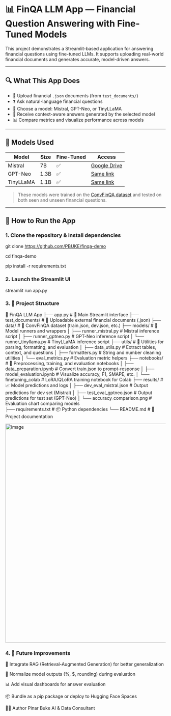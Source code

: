 # 📊 FinQA LLM App — Financial Question Answering with Fine-Tuned Models

This project demonstrates a Streamlit-based application for answering financial questions using fine-tuned LLMs.  It supports uploading real-world financial documents and generates accurate, model-driven answers.

---

## 🔍 What This App Does

- 📁 Upload financial `.json` documents (from `test_documents/`)
- ❓ Ask natural-language financial questions
- 🤖 Choose a model: Mistral, GPT-Neo, or TinyLLaMA
- 💬 Receive context-aware answers generated by the selected model
- 📊 Compare metrics and visualize performance across models

---

## 🧠 Models Used

| Model      | Size     | Fine-Tuned | Access |
|------------|----------|------------|--------|
| Mistral    | 7B       | ✅         | [Google Drive](https://drive.google.com/drive/folders/1cuxBjfQcvEwZl8PrX4fbsFucH7PJMwri?usp=drive_link) |
| GPT-Neo    | 1.3B     | ✅         | [Same link](https://drive.google.com/drive/folders/1cuxBjfQcvEwZl8PrX4fbsFucH7PJMwri?usp=drive_link) |
| TinyLLaMA  | 1.1B     | ✅         | [Same link](https://drive.google.com/drive/folders/1cuxBjfQcvEwZl8PrX4fbsFucH7PJMwri?usp=drive_link) |

> These models were trained on the [ConvFinQA dataset](https://github.com/huawei-noah/Pretrained-Language-Model/tree/master/ConvFinQA) and tested on both seen and unseen financial questions.

---

## 🚀 How to Run the App

### 1. Clone the repository & install dependencies

git clone https://github.com/PBUKE/finqa-demo

cd finqa-demo

pip install -r requirements.txt

### 2. Launch the Streamlit UI

streamlit run app.py

### 3. 📁 Project Structure

📁 FinQA LLM App
├── app.py                         # 🚀 Main Streamlit interface
├── test_documents/               # 📂 Uploadable external financial documents (.json)
├── data/                         # 📂 ConvFinQA dataset (train.json, dev.json, etc.)
├── models/                       # 🧠 Model runners and wrappers
│   ├── runner_mistral.py         # Mistral inference script
│   ├── runner_gptneo.py          # GPT-Neo inference script
│   └── runner_tinyllama.py       # TinyLLaMA inference script
├── utils/                        # 🔧 Utilities for parsing, formatting, and evaluation
│   ├── data_utils.py             # Extract tables, context, and questions
│   ├── formatters.py             # String and number cleaning utilities
│   └── eval_metrics.py           # Evaluation metric helpers
├── notebooks/                    # 📓 Preprocessing, training, and evaluation notebooks
│   ├── data_preparation.ipynb    # Convert train.json to prompt-response
│   ├── model_evaluation.ipynb    # Visualize accuracy, F1, SMAPE, etc.
│   └── finetuning_colab          # LoRA/QLoRA training notebook for Colab
├── results/                      # 📈 Model predictions and logs
│   ├── dev_eval_mistral.json     # Output predictions for dev set (Mistral)
│   ├── test_eval_gptneo.json     # Output predictions for test set (GPT-Neo)
│   └── accuracy_comparison.png   # Evaluation chart comparing models          
├── requirements.txt              # 📦 Python dependencies
└── README.md                     # 📘 Project documentation

<img width="688" alt="image" src="https://github.com/user-attachments/assets/bb4a02d8-2146-4800-8d46-8addaab8d4ef" />


### 4. 🧩 Future Improvements
🔁 Integrate RAG (Retrieval-Augmented Generation) for better generalization

🧽 Normalize model outputs (%, $, rounding) during evaluation

📊 Add visual dashboards for answer evaluation

📦 Bundle as a pip package or deploy to Hugging Face Spaces

👩‍💻 Author
Pinar Buke
AI & Data Consultant

